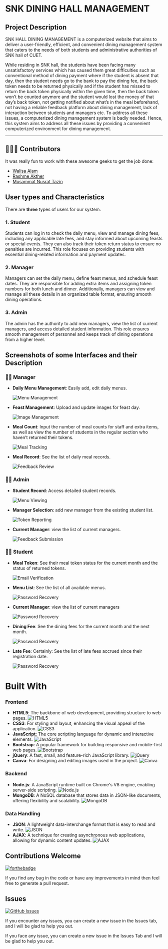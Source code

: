 # SNK DINING HALL MANAGEMENT

## Project Description
SNK HALL DINING MANAGEMENT is a computerized website that aims to deliver a user-friendly, efficient, and convenient dining management system that caters to the needs of both students and administrative authorities of SNK hall of CUET.


While residing in SNK hall, the students have been facing many unsatisfactory services which has caused them great difficulties such as conventional method of dining payment where if the student is absent that day, then the student needs go to the bank to pay the dining fee, the back token needs to be returned physically and if the student has missed to return the back token physically within the given time, then the back token won’t be counted anymore and the student would lost the money of that day’s back token, not getting notified about what’s in the meal beforehand, not having a reliable feedback platform about dining management, lack of interaction between students and managers etc. To address all these issues, a computerized dining management system is badly needed. Hence, this system aims to address all these issues by providing a convenient computerized environment for dining management.


---
## 👨🏼‍💻 Contributors
It was really fun to work with these awesome geeks to get the job done:

* [Walisa Alam](https://github.com/walisa810)
* [Rashme Akther](https://github.com/Rashme22)
* [Musammat Nusrat Tazin](https://github.com/Tazin17)



## User types and Characteristics
There are **three** types of users for our system. 

### 1. Student
Students can log in to check the daily menu, view and manage dining fees, including any applicable late fees, and stay informed about upcoming feasts or special events. They can also track their token return status to ensure no penalties are incurred. This role focuses on providing students with essential dining-related information and payment updates.
### 2. Manager
Managers can set the daily menu, define feast menus, and schedule feast dates. They are responsible for adding extra items and assigning token numbers for both lunch and dinner. Additionally, managers can view and manage all these details in an organized table format, ensuring smooth dining operations.
### 3. Admin
The admin has the authority to add new managers, view the list of current managers, and access detailed student information. This role ensures smooth management of personnel and keeps track of dining operations from a higher level.


## Screenshots of some Interfaces and their Description

### 👩‍💼 **Manager**
- **Daily Menu Management**: Easily add, edit daily menus.
  
  ![Menu Management](https://github.com/walisa810/IP_SNK_Hall_Dining_Management/blob/main/images/wa1.jpg)
  
- **Feast Management**: Upload and update images for feast day.
  
  ![Image Management](https://github.com/walisa810/IP_SNK_Hall_Dining_Management/blob/main/images/ip2.png)
  
- **Meal Count**: Input the number of meal counts for staff and extra items, as well as view the number of students in the regular section who haven’t returned their tokens.
 
  ![Meal Tracking](https://github.com/walisa810/IP_SNK_Hall_Dining_Management/blob/main/images/Screenshot%20(167).png)
  
- **Meal Record**: See the list of daily meal records.
 
  ![Feedback Review](https://github.com/walisa810/IP_SNK_Hall_Dining_Management/blob/main/images/ip3.png)

### 👩‍💻 **Admin**
- **Student Record**: Access detailed student records.
  
  ![Menu Viewing](https://github.com/walisa810/IP_SNK_Hall_Dining_Management/blob/main/images/ta2.jpg)
  
- **Manager Selection**:  add new manager from the existing student list.
  
  ![Token Reporting](https://github.com/walisa810/IP_SNK_Hall_Dining_Management/blob/main/images/ta3.jpg)
  
- **Current Manager**: view the list of current managers.
  
  ![Feedback Submission](https://github.com/walisa810/IP_SNK_Hall_Dining_Management/blob/main/images/ta1.jpg)

###  👩‍🏫 **Student**

- **Meal Token**: See their meal token status for the current month and the status of returned tokens.
  
  ![Email Verification](https://github.com/walisa810/IP_SNK_Hall_Dining_Management/blob/main/images/wa3.jpg)
  
- **Menu List**:  See the list of all available menus.
  
  ![Password Recovery](path/to/screenshot-password-recovery.png)
  
- **Current Manager**:  view the list of current managers
  
  ![Password Recovery](https://github.com/walisa810/IP_SNK_Hall_Dining_Management/blob/main/images/wa1.jpg)
  
- **Dining Fee**: See the dining fees for the current month and the next month.
  
  ![Password Recovery](path/to/screenshot-password-recovery.png)
  
- **Late Fee**: Certainly: See the list of late fees accrued since their registration date.
  
  ![Password Recovery](path/to/screenshot-password-recovery.png)

# Built With

### Frontend
- **HTML5**: The backbone of web development, providing structure to web pages. ![HTML5](https://img.shields.io/badge/-HTML5-E34F26?logo=html5&logoColor=white&style=for-the-badge)
- **CSS3**: For styling and layout, enhancing the visual appeal of the application. ![CSS3](https://img.shields.io/badge/-CSS3-1572B6?logo=css3&logoColor=white&style=for-the-badge)
- **JavaScript**: The core scripting language for dynamic and interactive elements. ![JavaScript](https://img.shields.io/badge/-JavaScript-F7DF1E?logo=javascript&logoColor=black&style=for-the-badge)
- **Bootstrap**: A popular framework for building responsive and mobile-first web pages. ![Bootstrap](https://img.shields.io/badge/-Bootstrap-563D7C?logo=bootstrap&logoColor=white&style=for-the-badge)
- **jQuery**: A fast, small, and feature-rich JavaScript library. ![jQuery](https://img.shields.io/badge/jQuery-%230769AD?style=for-the-badge&logo=Jquery)
- **Canva**: For designing and editing images used in the project. ![Canva](https://img.shields.io/badge/Canva-%2300C4CC?style=for-the-badge&logo=Canva&labelColor=black)

### Backend
- **Node.js**: A JavaScript runtime built on Chrome's V8 engine, enabling server-side scripting. ![Node.js](https://img.shields.io/badge/Node.js-339933?logo=node.js&logoColor=white&style=for-the-badge)
- **MongoDB**: A NoSQL database that stores data in JSON-like documents, offering flexibility and scalability. ![MongoDB](https://img.shields.io/badge/MongoDB-%2347A248?logo=mongodb&logoColor=white&style=for-the-badge)

### Data Handling
- **JSON**: A lightweight data-interchange format that is easy to read and write. ![JSON](https://img.shields.io/badge/-JSON-000000?logo=json&logoColor=white&style=for-the-badge)
- **AJAX**: A technique for creating asynchronous web applications, allowing for dynamic content updates. ![AJAX](https://img.shields.io/badge/-AJAX-4B8BBE?logo=ajax&logoColor=white&style=for-the-badge)

## Contributions Welcome
[![forthebadge](https://forthebadge.com/images/badges/built-with-love.svg)](https://www.github.com/Rashme22/my_project/pulls)

If you find any bug in the code or have any improvements in mind then feel free to generate a pull request.

## Issues
[![GitHub Issues](https://img.shields.io/github/issues/Rashme22/my_project.svg?style=flat&label=Issues&maxAge=2592000)](https://www.github.com/Rashme22/my_project/issues)

If you encounter any issues, you can create a new issue in the Issues tab, and I will be glad to help you out.

If you face any issue, you can create a new issue in the Issues Tab and I will be glad to help you out.


